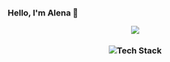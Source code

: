 ### Hello, I'm Alena 👋

<p align="center">
  <a href="https://github.com/vladyslav-chornohuz">
    <img src="https://readme-typing-svg.herokuapp.com/?lines=Full%20Stack%20Developer;Front%20End%20Developer;Landing%20Page%20Specialist&font=Arial&center=true&width=850&height=120&color=58a6ff&vCenter=true&size=45%22">
  </a>
</p> 

<h3 align="center">
  <img src="https://skillicons.dev/icons?i=html,css,js,ts,angular,react,nextjs,tailwind,bootstrap,scss,figma,git,github,vscode" alt="Tech Stack" />
</h3>
